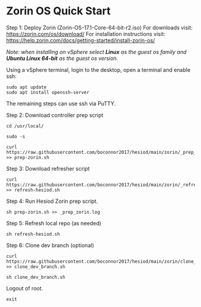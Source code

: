 # Zorin OS Quick Start
Step 1: Deploy Zorin (Zorin-OS-17.1-Core-64-bit-r2.iso)
For downloads visit: https://zorin.com/os/download/ 
For installation instructions visit: https://help.zorin.com/docs/getting-started/install-zorin-os/ 

*Note: when installing on vSphere select ***Linux*** as the guest os family and ***Ubuntu Linux 64-bit*** as the guest os version.*

Using a vSphere terminal, login to the desktop, open a terminal and enable ssh:
```
sudo apt update
sudo apt install openssh-server
```

The remaining steps can use ssh via PuTTY. 

Step 2: Download controller prep script 
```
cd /usr/local/
```
```
sudo -s
```
```
curl https://raw.githubusercontent.com/boconnor2017/hesiod/main/zorin/_prep_zorin.sh >> prep-zorin.sh
```

Step 3: Download refresher script
```
curl https://raw.githubusercontent.com/boconnor2017/hesiod/main/zorin/_refresh_zorin.sh >> refresh-hesiod.sh
```

Step 4: Run Hesiod Zorin prep script. 
```
sh prep-zorin.sh >> _prep_zorin.log
```

Step 5: Refresh local repo (as needed)
```
sh refresh-hesiod.sh
```

Step 6: Clone dev branch (optional)
```
curl https://raw.githubusercontent.com/boconnor2017/hesiod/main/zorin/clone_dev_branch.sh >> clone_dev_branch.sh
```
```
sh clone_dev_branch.sh
```

Logout of root. 
```
exit
```